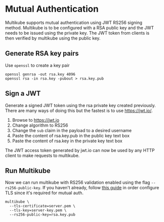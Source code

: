 # Mutual Authentication

Multikube supports mutual authentication using JWT RS256 signing method. Multikube is to be configured with a RSA public key and the JWT needs to be issued using the private key. The JWT token from clients is then verified by multikube using the public key.

## Generate RSA key pairs

Use `openssl` to create a key pair

```
openssl genrsa -out rsa.key 4096
openssl rsa -in rsa.key -pubout > rsa.key.pub
```

## Sign a JWT 

Generate a signed JWT token using the rsa private key created previously. There are many ways of doing this but the fastest is to use https://jwt.io/.

1. Browse to https://jwt.io
2. Change algorithm to RS256
3. Change the `sub` claim in the payload to a desired username
4. Paste the content of rsa.key.pub in the public key text box
5. Paste the content of rsa.key in the private key text box

The JWT access token generated by jwt.io can now be used by any HTTP client to make requests to multikube. 

## Run Multikube

Now we can run multikube with RS256 validation enabled using the flag `--rs256-public-key`. If you haven't already, follow [this guide](https://github.com/amimof/multikube/blob/master/docs/examples/tls-example.md) in order configure TLS since it's required for mutual auth. 

```
multikube \
  --tls-certificate=server.pem \
  --tls-key=server-key.pem \
  --rs256-public-key=rsa.key.pub
```